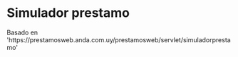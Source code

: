<h1>Simulador prestamo</h1>

<p>Basado en 'https://prestamosweb.anda.com.uy/prestamosweb/servlet/simuladorprestamo'</p>
